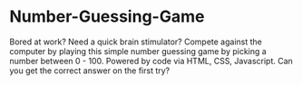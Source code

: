 # Number-Guessing-Game
Bored at work? Need a quick brain stimulator? Compete against the computer by playing this simple number guessing game by picking a number between 0 - 100. Powered by code via HTML, CSS, Javascript. Can you get the correct answer on the first try? 
